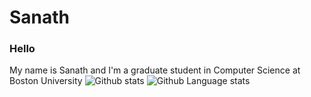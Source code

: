 # Sanath

### Hello
My name is Sanath and I'm a graduate student in Computer Science at Boston University
![Github stats](https://github-readme-stats.vercel.app/api?username=sanath9712&show_icons=true&theme=gruvbox&count_private=true) ![Github Language stats](https://github-readme-stats.vercel.app/api/top-langs/?username=sanath9712&langs_count=10&theme=dracula&layout=compact&show_icon=true)

